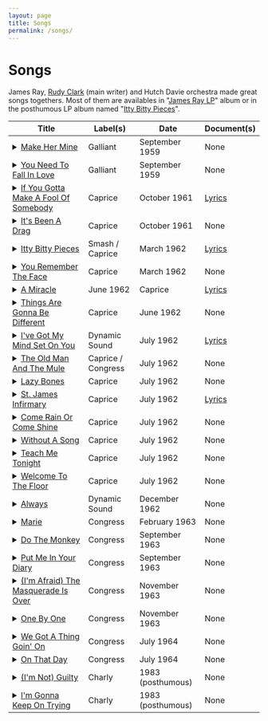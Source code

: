 ```yaml
---
layout: page
title: Songs
permalink: /songs/
---
```


# Songs

James Ray, [Rudy Clark](https://en.wikipedia.org/wiki/Rudy_Clark) (main writer) and Hutch Davie orchestra made great songs togethers. Most of them are availables in "[James Ray LP](https://www.discogs.com/release/3221079-James-Ray-James-Ray)" album or in the posthumous LP album named "[Itty Bitty Pieces](https://www.discogs.com/release/3016494-James-Ray-Itty-Bitty-Pieces)".

| Title | Label(s) | Date | Document(s) |
| --- | --- | --- | --- |
| <details><summary>[Make Her Mine](https://www.youtube.com/watch?v=r0ptmu3QHI8)</summary>Written by - Little Jimmy Ray</details> | Galliant | September 1959 |  None |
| <details><summary>[You Need To Fall In Love](https://www.youtube.com/watch?v=a21ujJ22t3s)</summary>Written by - Little Jimmy Ray</details> | Galliant | September 1959 | None |
| <details><summary>[If You Gotta Make A Fool Of Somebody](https://www.youtube.com/watch?v=sperNZW6A8k)</summary>Written by - Rudy Clark</details> | Caprice | October 1961 | [Lyrics](./lyrics/if-you-gotta-make-a-fool-of-somebody.md) |
| <details><summary>[It's Been A Drag](https://www.youtube.com/watch?v=Z8zyY8Q37fk)</summary>Written by - Rudy Clark</details> | Caprice | October 1961 | None |
| <details><summary>[Itty Bitty Pieces](https://www.youtube.com/watch?v=56Tv8PjAF5Y)</summary>Written by - Rudy Clark</details> | Smash / Caprice | March 1962 | [Lyrics](./lyrics/itty-bitty-pieces.md) |
| <details><summary>[You Remember The Face](https://www.youtube.com/watch?v=ZR7JAQcVPgM)</summary>Written by - Rudy Clark</details> | Caprice | March 1962 | None |
| <details><summary>[A Miracle](https://www.youtube.com/watch?v=s9y2VSHu2I8)</summary>Written by - Clint Ballard Jr., Larry Kusik</details> | June 1962 | Caprice | [Lyrics](./lyrics/a-miracle.md) |
| <details><summary>[Things Are Gonna Be Different](https://www.youtube.com/watch?v=_78nuECv3Do)</summary>Written by - Rudy Clark</details> | Caprice | June 1962 | None |
| <details><summary>[I've Got My Mind Set On You](https://www.youtube.com/watch?v=dSNbpBOf80A)</summary>Written by - Rudy Clark</details> | Dynamic Sound | July 1962 | [Lyrics](./lyrics/i-ve-got-my-mind-set-on-you.md) |
| <details><summary>[The Old Man And The Mule](https://www.youtube.com/watch?v=9H6uo_a24xU)</summary>Written by - Rudy Clark</details> | Caprice / Congress | July 1962 | None |
| <details><summary>[Lazy Bones](https://www.youtube.com/watch?v=Apj1Cvkc55o)</summary>Written by - Hoagy Carmichael, Johnny Mercer</details> | Caprice | July 1962 | None |
| <details><summary>[St. James Infirmary](https://www.youtube.com/watch?v=lAP2bfSE_2s)</summary>Arranged by - Bob Davie</details> | Caprice | July 1962 | [Lyrics](./lyrics/st-james-infirmary.md) |
| <details><summary>[Come Rain Or Come Shine](https://www.youtube.com/watch?v=2uZ1bjzcJME)</summary>Written by - Johnny Mercer, Harold Arlen</details> | Caprice | July 1962 | None |
| <details><summary>[Without A Song](https://www.youtube.com/watch?v=vVQ447pzuzU)</summary>Written by - Vincent Youman</details> | Caprice | July 1962 | None |
| <details><summary>[Teach Me Tonight](https://www.youtube.com/watch?v=Z3g0ktzpZXs)</summary>Written by - Gene De Paul, Sammy Cahn</details> | Caprice | July 1962 | None |
| <details><summary>[Welcome To The Floor](https://www.youtube.com/watch?v=xDs6FBXgC60)</summary>Written by - Rudy Clark, Bob Davie</details> | Caprice | July 1962 | None |
| <details><summary>[Always](https://www.youtube.com/watch?v=RwJwHDQvj_s)</summary>Written by - Irving Berlin</details> | Dynamic Sound | December 1962 | None |
| <details><summary>[Marie](https://www.youtube.com/watch?v=xVRQULoAq8U)</summary>Written by - Irving Berlin</details> | Congress | February 1963 | None |
| <details><summary>[Do The Monkey](https://www.youtube.com/watch?v=4VttO0uJH_Q)</summary>Darin Bobby, Rudy Clark</details> | Congress | September 1963 | None |
| <details><summary>[Put Me In Your Diary](https://www.youtube.com/watch?v=sTOyZlzDekQ)</summary>Written by - Rudy Clark</details> | Congress | September 1963 | None |
| <details><summary>[(I'm Afraid) The Masquerade Is Over](https://www.youtube.com/watch?v=aEqzGMSyVOU)</summary>Written by - Herb Magidson, Allie Wrubel</details> | Congress | November 1963 | None |
| <details><summary>[One By One](https://www.youtube.com/watch?v=qAnOf4q-6uA)</summary>Written by - Rudy Clark</details> | Congress | November 1963 | None |
| <details><summary>[We Got A Thing Goin' On](https://www.youtube.com/watch?v=jUdfMkWEpFQ)</summary>Written by - Northern, Briggs</details> | Congress | July 1964 | None |
| <details><summary>[On That Day](https://www.youtube.com/watch?v=Lg7g_tXujyg)</summary>Written by - Northern, Briggs</details> | Congress | July 1964 | None |
| <details><summary>[(I'm Not) Guilty](https://www.youtube.com/watch?v=ErTy6JLe9c0)</summary>Written by - Unkown</details> | Charly | 1983 (posthumous) | None |
| <details><summary>[I'm Gonna Keep On Trying](https://www.youtube.com/watch?v=qbvnqetOx5k)</summary>Written by - Unkown</details> | Charly | 1983 (posthumous) | None |

